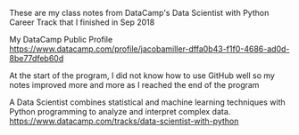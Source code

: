 These are my class notes from DataCamp's Data Scientist with Python Career Track that I finished in Sep 2018

My DataCamp Public Profile https://www.datacamp.com/profile/jacobamiller-dffa0b43-f1f0-4686-ad0d-8be77dfeb60d

At the start of the program, I did not know how to use GitHub well so my notes improved more and more as I reached the end of the program

A Data Scientist combines statistical and machine learning techniques with Python programming to analyze and interpret complex data.
https://www.datacamp.com/tracks/data-scientist-with-python
